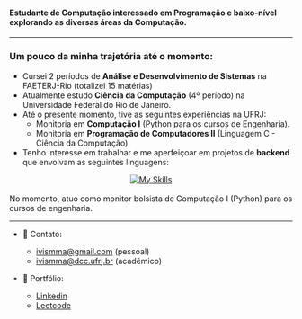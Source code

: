 <h4>Estudante de Computação interessado em Programação e baixo-nível explorando as diversas áreas da Computação.</h4>
<hr>
<h3>Um pouco da minha trajetória até o momento:</h3>

- Cursei 2 períodos de **Análise e Desenvolvimento de Sistemas** na FAETERJ-Rio (totalizei 15 matérias)
- Atualmente estudo **Ciência da Computação** (4º período) na Universidade Federal do Rio de Janeiro.
- Até o presente momento, tive as seguintes experiências na UFRJ:
   - Monitoria em **Computação I** (Python para os cursos de Engenharia).
   - Monitoria em **Programação de Computadores II** (Linguagem C - Ciência da Computação).
- Tenho interesse em trabalhar e me aperfeiçoar em projetos de **backend** que envolvam as seguintes linguagens:<br>

<div align="center">
  <a href="https://skillicons.dev">
    <img src="https://skillicons.dev/icons?i=c,cpp,cs,java,python" alt="My Skills">
  </a>
</div>
<br>
No momento, atuo como monitor bolsista de Computação I (Python) para os cursos de engenharia.
<br>
<hr>

- 📧 Contato:
  -  ivismma@gmail.com   (pessoal)
  -  ivismma@dcc.ufrj.br (acadêmico)

- 💼 Portfólio:
  -  <a href="https://www.linkedin.com/in/ivis-muzi-5972b5181/">Linkedin</a>
  -  <a href="https://www.linkedin.com/in/ivis-muzi-5972b5181/">Leetcode</a>
